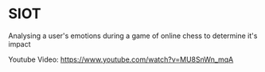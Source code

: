 # SIOT
 Analysing a user's emotions during a game of online chess to determine it's impact

Youtube Video: https://www.youtube.com/watch?v=MU8SnWn_mqA
